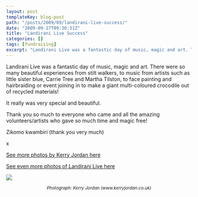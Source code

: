 ```yaml
---
layout: post
templateKey: blog-post
path: "/posts/2009/09/landirani-live-success/"
date: "2009-09-17T09:30:31Z"
title: "Landirani Live Success"
categories: []
tags: [fundraising]
excerpt: "Landirani Live was a fantastic day of music, magic and art. There were so many beautiful experience..."
---
```


Landirani Live was a fantastic day of music, magic and art. There were so many beautiful experiences from stilt walkers, to music from artists such as little sister blue, Carrie Tree and Martha Tilston, to face painting and hairbraiding or event joining in to make a giant multi-coloured crocodile out of recycled materials!

It really was very special and beautiful.

Thank you so much to everyone who came and all the amazing volunteers/artists who gave so much time and magic free!

Zikomo kwambiri (thank you very much)

x

[See more photos by Kerry Jordan here](../../gallery/landirani_live_by_kerry_jordan_www.kerryjordan.co.uk)

[See even more photos of Landirani Live here](../../gallery/landirani_live)

![](https://www.landirani.org/image_library/news/full_size/4ab21ce220a7bdsc_0336.jpg)

<address style="text-align: center;"><sup>Photograph: Kerry Jordan (www.kerryjordan.co.uk)</sup></address>